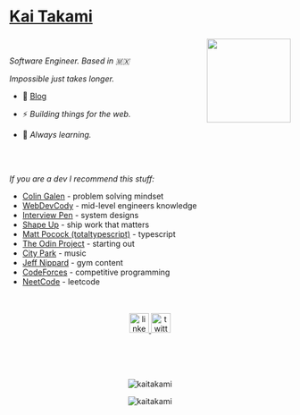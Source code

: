 # [Kai Takami](https://www.kaitakami.dev)

###

<img align="right" height="150" src="https://user-images.githubusercontent.com/5713670/87202985-820dcb80-c2b6-11ea-9f56-7ec461c497c3.gif"  />

###
<br />
<p align="left"><i>Software Engineer. Based in 🇲🇽 </i></p>
<p align="left"><i>Impossible just takes longer.</i></p>

- 📝 [Blog](https://www.kaitakami.dev/)

- ⚡ <i>Building things for the web.</i>

- 🧠 <i>Always learning.</i>
<br />
<br />
<p><i>If you are a dev I recommend this stuff:</i></p>

- <a href="https://www.youtube.com/@ColinGalen">Colin Galen</a> - problem solving mindset
- <a href="https://www.youtube.com/@WebDevCody">WebDevCody</a> - mid-level engineers knowledge
- <a href="https://www.youtube.com/@interviewpen">Interview Pen</a> - system designs
- <a href="https://basecamp.com/shapeup">Shape Up</a> - ship work that matters
- <a href="https://www.youtube.com/@mattpocockuk">Matt Pocock (totaltypescript)</a> - typescript
- <a href="https://www.theodinproject.com/">The Odin Project</a> - starting out
- <a href="https://www.youtube.com/channel/UCSj0myiPfGSYQzuc0MkmMtg">City Park</a> - music
- <a href="https://www.youtube.com/@JeffNippard">Jeff Nippard</a> - gym content
- <a href="https://codeforces.com/contests">CodeForces</a> - competitive programming
- <a href="https://www.youtube.com/@NeetCode">NeetCode</a> - leetcode

<br />
<br />

<div align="center">
  <a href="https://www.linkedin.com/in/kaitakami/" target="_blank">
    <img src="https://img.shields.io/static/v1?message=LinkedIn&logo=linkedin&label=&color=0077B5&logoColor=white&labelColor=&style=for-the-badge" height="35" alt="linkedin logo"  />
  </a>
  <a href="https://twitter.com/kaitakami_/" target="_blank">
    <img src="https://img.shields.io/static/v1?message=Twitter&logo=twitter&label=&color=1DA1F2&logoColor=white&labelColor=&style=for-the-badge" height="35" alt="twitter logo"  />
  </a>
</div>
<br>


###

<br clear="both">

###
<p  align="center"><img src="https://github-readme-streak-stats.herokuapp.com/?user=kaitakami&" alt="kaitakami" /></p>
<p align="center"> <img src="https://komarev.com/ghpvc/?username=kaitakami&label=Profile%20views&color=0e75b6&style=flat" alt="kaitakami" /> </p>
